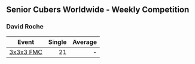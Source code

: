 ## Senior Cubers Worldwide - Weekly Competition
### David Roche

| Event | Single | Average |
| -- | --: | --: |
| [3x3x3 FMC](david_roche/333fm.md) | 21 | - |

<!-- Global site tag (gtag.js) - Google Analytics -->
<script async src="https://www.googletagmanager.com/gtag/js?id=UA-86348435-3"></script>
<script>window.dataLayer = window.dataLayer || []; function gtag() {dataLayer.push(arguments);} gtag('js', new Date()); gtag('config', 'UA-86348435-3');</script>
